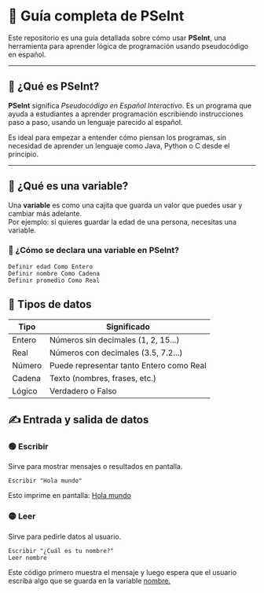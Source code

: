# 🚀 Guía completa de PSeInt

Este repositorio es una guía detallada sobre cómo usar **PSeInt**, una herramienta para aprender lógica de programación usando pseudocódigo en español.

---

## 📌 ¿Qué es PSeInt?

**PSeInt** significa *Pseudocódigo en Español Interactivo*. Es un programa que ayuda a estudiantes a aprender programación escribiendo instrucciones paso a paso, usando un lenguaje parecido al español.

Es ideal para empezar a entender cómo piensan los programas, sin necesidad de aprender un lenguaje como Java, Python o C desde el principio.

---

## 🧠 ¿Qué es una variable?

Una **variable** es como una cajita que guarda un valor que puedes usar y cambiar más adelante.  
Por ejemplo: si quieres guardar la edad de una persona, necesitas una variable.

### 📌 ¿Cómo se declara una variable en PSeInt?

```pseudocode
Definir edad Como Entero
Definir nombre Como Cadena
Definir promedio Como Real
```
## 🔢 Tipos de datos

| Tipo   | Significado                                |
|--------|---------------------------------------------|
| Entero | Números sin decimales (1, 2, 15...)         |
| Real   | Números con decimales (3.5, 7.2...)         |
| Número | Puede representar tanto Entero como Real    |              
| Cadena | Texto (nombres, frases, etc.)               |
| Lógico | Verdadero o Falso                           |

## ✍️ Entrada y salida de datos
### 🟢 Escribir

Sirve para mostrar mensajes o resultados en pantalla.
```pseudocode
Escribir "Hola mundo"
```
Esto imprime en pantalla: <u>Hola mundo</u>

### 🟡 Leer
Sirve para pedirle datos al usuario.
```pseudocode
Escribir "¿Cuál es tu nombre?"
Leer nombre
```
Este código primero muestra el mensaje y luego espera que el usuario escriba algo que se guarda en la variable <u>nombre.</u>










